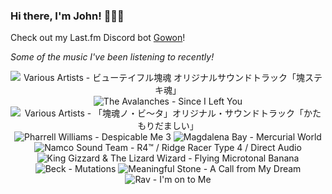### Hi there, I'm John! 🏄🏻‍♂️

Check out my Last.fm Discord bot [Gowon](http://gowon.ca)!

_Some of the music I've been listening to recently!_


<!-- lastfm -->
<p align="center"><img src="https://lastfm.freetls.fastly.net/i/u/64s/9069e613da3c3372d02638532be10cf3.jpg" title="Various Artists - ビューテイフル塊魂 オリジナルサウンドトラック「塊ステキ魂」"> <img src="https://lastfm.freetls.fastly.net/i/u/64s/44210253d8fd4a539cc2b97e512dffd9.png" title="The Avalanches - Since I Left You"> <img src="https://lastfm.freetls.fastly.net/i/u/64s/9f9d21320adc3cf97bf953e308ecd18f.jpg" title="Various Artists - 「塊魂ノ・ビ〜タ」オリジナル・サウンドトラック「かたもりだましい」"> <img src="https://lastfm.freetls.fastly.net/i/u/64s/43558df50308816c9b9f76404fc35ba9.jpg" title="Pharrell Williams - Despicable Me 3"> <img src="https://lastfm.freetls.fastly.net/i/u/64s/c1b18f7dd5f2b262a96288bfa2330ad2.jpg" title="Magdalena Bay - Mercurial World"> <img src="https://lastfm.freetls.fastly.net/i/u/64s/93eb49068b172be27c3e74220232edc1.jpg" title="Namco Sound Team - R4™ / Ridge Racer Type 4 / Direct Audio"> <img src="https://lastfm.freetls.fastly.net/i/u/64s/205d1d3eb0eb5e4d08ceb3d9721ab2bc.jpg" title="King Gizzard & The Lizard Wizard - Flying Microtonal Banana"> <img src="https://lastfm.freetls.fastly.net/i/u/64s/c570f7994ed047ae8be066a1a3bcf2ed.png" title="Beck - Mutations"> <img src="https://lastfm.freetls.fastly.net/i/u/64s/61376307375d4eb708186259d0002652.jpg" title="Meaningful Stone - A Call from My Dream"> <img src="https://lastfm.freetls.fastly.net/i/u/64s/fb93a78e30fd4799fdd4dea6b85d6285.jpg" title="Rav - I'm on to Me"> </p>
